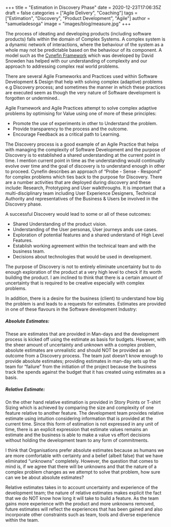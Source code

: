 +++
title =  "Estimation in Discovery Phase"
date = 2020-12-23T17:06:35Z
draft = false
categories = ["Agile Delivery", "Coaching"]
tags = ["Estimation", "Discovery", "Product Development", "Agile"]
author =  "samueladesoga"
image = "images/blog/measure.jpg"
+++

The process of ideating and developing products (including software products) falls within the domain of Complex Systems.  A complex system  is a dynamic network of interactions, where the behaviour of the system as a whole may not be predictable based on the behaviour of its component. A model such as the [Cynefin Framework](https://hbr.org/2007/11/a-leaders-framework-for-decision-making "Cynefin Framework") which was developed by David Snowden has helped with our understanding of complexity and our approach to addressing complex real world problems.

There are several Agile Frameworks and Practices used within Software Development & Design that help with solving complex (adaptive) problems e.g Discovery process; and sometimes the manner in which these practices are executed seem as though the very nature of Software development is forgotten or undermined..

Agile Framework and Agile Practices attempt to solve complex adaptive problems by optimising for Value using one of more of these principles:
 * Promote the use of experiments in other to Understand the problem.
 * Provide transparency to the process and the outcome.
 * Encourage Feedback as a critical path to Learning.

The Discovery process is a good example of an Agile Practice that helps with managing the complexity of Software Development and the purpose of Discovery is to established a shared understanding at the current point in time. I mention current point in time as the understanding would continually evolve over time and the goal of discovery is to understand enough in other to proceed. Cynefin describes an approach of “Probe - Sense - Respond” for  complex problems which ties back to the purpose for Discovery. There are a number activities that are deployed during discovery and these include: Research, Prototyping and User walkthroughs. It is important that a multi-disciplinary team including User Experience Designers, Technical Authority and representatives of the Business & Users be involved in the Discovery phase.

A successful Discovery would lead to some or all of these outcomes:
 * Shared Understanding of the product vision.
 * Understanding of the User personas, User journeys ands use cases.
 * Exploration of potential features and a shared understand of High Level Features.
 * Establish working agreement within the technical team and with the business team.
 * Decisions about technologies that would be used in development.

The purpose of Discovery is not to entirely eliminate uncertainty but to do enough exploration of the product at a very high level to check if its worth building the product. I am inclined to think that there is a certain amount of uncertainty that is required to be creative especially with complex problems.  

In addition, there is a desire for the business (client) to understand how big the problem is and leads to a requests for estimates. Estimates are provided in one of these flavours in the Software development Industry:

##### Absolute Estimates: 
These are estimates that are provided in Man-days and  the development process is kicked off using the estimate as basis for budgets. However, with the sheer amount of uncertainty and unknown with a complex problem, absolute estimates are unrealistic and should NOT be provided as an outcome from a Discovery process. The team just doesn’t know enough to provide absolute estimates; providing estimates in man-day sets up the team for “failure” from the initiation of the project because the business track the spends against the budget that it has created using estimates as a basis.

##### Relative Estimate: 
On the other hand relative estimation is provided in Story Points or T-shirt Sizing which is achieved by comparing the size and complexity of one feature relative to another feature. The development team provides relative estimate using intuition considering information that is provided at the current time. Since this form of estimation is not expressed in any unit of time, there is an explicit expression that estimate values remains an estimate and the business is able to make a value vs effort decisions without holding the development team to any form of commitments.

I think that Organisations prefer absolute estimates because as humans we are more comfortable with certainty and a belief (albeit false) that we have eliminated “unknowns” completely. However, the question that comes to mind is, if we agree that there will be unknowns and that the nature of a complex problem changes as we attempt to solve that problem, how sure can we be about absolute estimates? 

Relative estimates takes in to account uncertainty and experience of the development team; the nature of relative estimates makes explicit the fact that we do NOT know how long it will take to build a feature. As the team gains more experience with the product and more  unknowns removed, future estimates will reflect the experiences that has been gained and also incorporate other constraints such as team, tools and diverse experience within the team.
